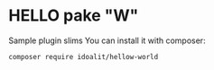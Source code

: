 # HELLO pake "W"
Sample plugin slims
You can install it with composer:
```
composer require idoalit/hellow-world
```
